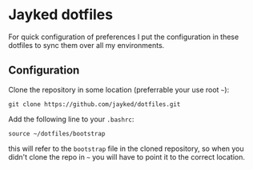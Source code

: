 # Jayked dotfiles
For quick configuration of preferences I put the configuration in these dotfiles to sync them over all my environments.

## Configuration
Clone the repository in some location (preferrable your use root `~`):
```
git clone https://github.com/jayked/dotfiles.git
```

Add the following line to your `.bashrc`:
```
source ~/dotfiles/bootstrap
```
this will refer to the `bootstrap` file in the cloned repository, so when you didn't clone the repo in `~` you will have to point it to the correct location.

